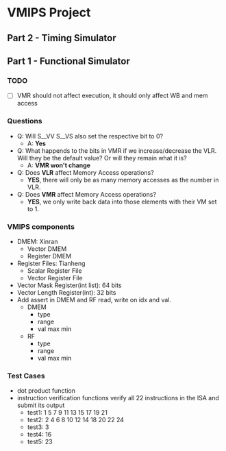 # VMIPS Project

## Part 2 - Timing Simulator

## Part 1 - Functional Simulator

### TODO

- [ ] VMR should not affect execution, it should only affect WB and mem access

### Questions

- Q: Will S__VV S__VS also set the respective bit to 0?
  - A: **Yes**
- Q: What happends to the bits in VMR if we increase/decrease the VLR. Will they be the default value? Or will they remain what it is?
  - A: **VMR won't change**
- Q: Does **VLR** affect Memory Access operations?
  - **YES**, there will only be as many memory accesses as the number in VLR.
- Q: Does **VMR** affect Memory Access operations?
  - **YES**, we only write back data into those elements with their VM set to 1.

### VMIPS components

- DMEM: Xinran
  - Vector DMEM
  - Register DMEM
- Register Files: Tianheng
  - Scalar Register File
  - Vector Register File
- Vector Mask Register(int list): 64 bits
- Vector Length Register(int): 32 bits
- Add assert in DMEM and RF read, write on idx and val.
  - DMEM
    - type
    - range
    - val max min
  - RF
    - type
    - range
    - val max min

### Test Cases

- dot product function
- instruction verification functions
verify all 22 instructions in the ISA and submit its output
  - test1:
    1 5 7 9 11 13 15 17 19 21
  - test2:
    2 4 6 8 10 12 14 18 20 22 24
  - test3:
    3
  - test4:
    16
  - test5:
    23
